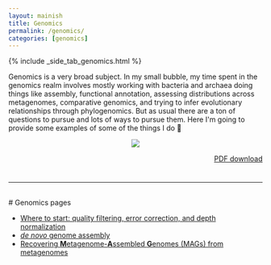```yaml
---
layout: mainish
title: Genomics
permalink: /genomics/
categories: [genomics]
---
```


{% include _side_tab_genomics.html %}

Genomics is a very broad subject. In my small bubble, my time spent in the genomics realm involves mostly working with bacteria and archaea doing things like assembly, functional annotation, assessing distributions across metagenomes, comparative genomics, and trying to infer evolutionary relationships through phylogenomics. But as usual there are a ton of questions to pursue and lots of ways to pursue them. Here I'm going to provide some examples of some of the things I do 🙂

<center><a href="{{ site.url }}/images/metagenomics_overview.png"><img src="{{ site.url }}/images/metagenomics_overview.png"></a></center>

<p align="right"><a href="https://ndownloader.figshare.com/files/15628103">PDF download</a></p>

<hr style="height:10px; visibility:hidden;" />

---
<br>
# Genomics pages

* [Where to start: quality filtering, error correction, and depth normalization](/genomics/where_to_start)  
* [*de novo* genome assembly](/genomics/de_novo_assembly) 
* [Recovering **M**etagenome-**A**ssembled **G**enomes (MAGs) from metagenomes](/genomics/metagen_anvio)
